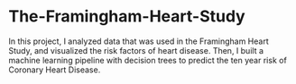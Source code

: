 # The-Framingham-Heart-Study
In this project, I analyzed data that was used in the Framingham Heart Study, and visualized the risk factors of heart disease. Then, I built a machine learning pipeline with decision trees to predict the ten year risk of Coronary Heart Disease.


